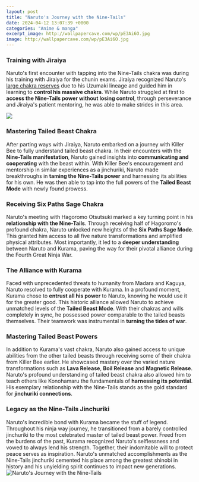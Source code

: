 ```yaml
---
layout: post
title: "Naruto's Journey with the Nine-Tails"
date: 2024-04-12 13:07:39 +0000
categories: "Anime & manga"
excerpt_image: http://wallpapercave.com/wp/pE3Ai6O.jpg
image: http://wallpapercave.com/wp/pE3Ai6O.jpg
---
```


### Training with Jiraiya
Naruto's first encounter with tapping into the Nine-Tails chakra was during his training with Jiraiya for the chunin exams. Jiraiya recognized Naruto's [large chakra reserves](https://store.fi.io.vn/th-of-july-cute-american-flag-funny-poodle-dog-fireworks) due to his Uzumaki lineage and guided him in learning to **control his massive chakra**. While Naruto struggled at first to **access the Nine-Tails power without losing control**, through perseverance and Jiraiya's patient mentoring, he was able to make strides in this area.

![](https://wallpaperaccess.com/full/932215.jpg)
### Mastering Tailed Beast Chakra
After parting ways with Jiraiya, Naruto embarked on a journey with Killer Bee to fully understand tailed beast chakra. In their encounters with the **Nine-Tails manifestation**, Naruto gained insights into **communicating and cooperating** with the beast within. With Killer Bee's encouragement and mentorship in similar experiences as a jinchuriki, Naruto made breakthroughs in **taming the Nine-Tails power** and harnessing its abilities for his own. He was then able to tap into the full powers of the **Tailed Beast Mode** with newly found prowess. 
### Receiving Six Paths Sage Chakra
Naruto's meeting with Hagoromo Otsutsuki marked a key turning point in his **relationship with the Nine-Tails**. Through receiving half of Hagoromo's profound chakra, Naruto unlocked new heights of the **Six Paths Sage Mode**. This granted him access to all five nature transformations and amplified physical attributes. Most importantly, it led to a **deeper understanding** between Naruto and Kurama, paving the way for their pivotal alliance during the Fourth Great Ninja War.
### The Alliance with Kurama
Faced with unprecedented threats to humanity from Madara and Kaguya, Naruto resolved to fully cooperate with Kurama. In a profound moment, Kurama chose to **entrust all his power** to Naruto, knowing he would use it for the greater good. This historic alliance allowed Naruto to achieve unmatched levels of the **Tailed Beast Mode**. With their chakras and wills completely in sync, he possessed power comparable to the tailed beasts themselves. Their teamwork was instrumental in **turning the tides of war**.
### Mastering Tailed Beast Powers  
In addition to Kurama's vast chakra, Naruto also gained access to unique abilities from the other tailed beasts through receiving some of their chakra from Killer Bee earlier. He showcased mastery over the varied nature transformations such as **Lava Release**, **Boil Release** and **Magnetic Release**. Naruto's profound understanding of tailed beast chakra also allowed him to teach others like Konohamaru the fundamentals of **harnessing its potential**. His exemplary relationship with the Nine-Tails stands as the gold standard for **jinchuriki connections**.
### Legacy as the Nine-Tails Jinchuriki
Naruto's incredible bond with Kurama became the stuff of legend. Throughout his ninja way journey, he transitioned from a barely controlled jinchuriki to the most celebrated master of tailed beast power. Freed from the burdens of the past, Kurama recognized Naruto's selflessness and vowed to always lend his strength. Together, their indomitable will to protect peace serves as inspiration. Naruto's unmatched accomplishments as the Nine-Tails jinchuriki cemented his place among the greatest shinobi in history and his unyielding spirit continues to impact new generations.
![Naruto's Journey with the Nine-Tails](http://wallpapercave.com/wp/pE3Ai6O.jpg)